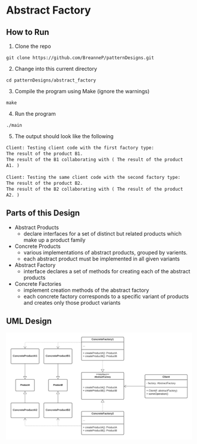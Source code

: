 # Abstract Factory

## How to Run
1. Clone the repo
```
git clone https://github.com/BreanneP/patternDesigns.git
```

2. Change into this current directory
```
cd patternDesigns/abstract_factory
```

3. Compile the program using Make (ignore the warnings)
```
make
```

4. Run the program
```
./main
```

5. The output should look like the following
```
Client: Testing client code with the first factory type:
The result of the product B1.
The result of the B1 collaborating with ( The result of the product A1. )

Client: Testing the same client code with the second factory type:
The result of the product B2.
The result of the B2 collaborating with ( The result of the product A2. )
```


## Parts of this Design
  * Abstract Products
    * declare interfaces for a set of distinct but related products which make up a product family
  * Concrete Products
    * various implementations of abstract products, grouped by varients.
    * each abstract product must be implemented in all given variants
  * Abstract Factory
    * interface declares a set of methods for creating each of the abstract products
  * Concrete Factories
    * implement creation methods of the abstract factory
    * each concrete factory corresponds to a specific variant of products and creates only those product variants

## UML Design

![Alt text](AbstractFactory.png?raw=true "Title") 